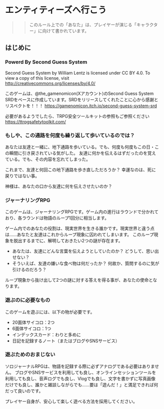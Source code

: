 # エンティティーズへ行こう
>> このルール上での「あなた」は、プレイヤーが演じる「キャラクター」に向けて書かれています。

## はじめに
### Powerd By Second Guess System
Second Guess System by William Lentz is licensed under CC BY 4.0. To view a copy of this license, visit
http://creativecommons.org/licenses/by/4.0/

このゲームは、@the_gamenomicon(Xアカウント)のSecond Guess System SRDをベースに作成しています。SRDをリリースしてくれたことに心から感謝とリスペクトを！！！
https://gamenomicon.itch.io/second-guess-system-srd

必要があるようでしたら、TRPG安全ツールキットの参照もご参照ください
https://ttrpgsafetytoolkit.com/

### もしや、この通路を何度も繰り返して歩いているのでは？
あなたは友達と一緒に、地下通路を歩いている。でも、何度も何度もこの日・この瞬間に引き戻されている気がした。
友達に何かを伝えるはずだったのを覚えている。でも、その内容を忘れてしまった。

これまで、友達と何回この地下通路を歩き直しただろうか？
幸運なのは、死に戻りではない事。

神様は、あなたの口から友達に何を伝えさせたいのか？

### ジャーナリングRPG
このゲームは、ジャーナリングRPGです。ゲーム内の進行はラウンドで分かれており、各ラウンドは物語のループ1回分に相当します。

ゲーム内でのあなたの役割は、現実世界を生きる誰かです。現実世界と違う点は……あなたと友達はこれからループ現象に囚われてしまいます。
このループ現象を脱出するまでに、解明しておきたい2つの謎が存在ます。

* あなたは、友達にどんな言葉を伝えようとしていたのか？ どうして、思い出せない？
* そういえば、友達の嫌いな食べ物は何だったか？ 何故か、質問するのに気が引けるのだろう？

ループ現象から抜け出して2つの謎に対する答えを得る事が、あなたの使命となります。

### 遊ぶのに必要なもの
このゲームを遊ぶには、以下の物が必要です。
* 20面体サイコロ：2つ
* 6面体サイコロ：1つ
* インデックスカード：わりと多めに
* 日記を記録するノート（またはブログやSNSサービス）


### 遊ぶためのおまじない
ソロジャーナルRPGは、物語を記録する際に必ずアナログである必要はありません。
ブログやSNSサービスを利用しても良し、オンラインセッションツールを利用しても良し、音声ログでも良し、Vlogでも良し、文字を書かずに写真画像だけでも良し、誰かと雑談しながらでも……要は「遊んだ！」と満足できれば何だって良いのです。

プレイヤー自身が、安心して楽しく遊べる方法を採用してください。

